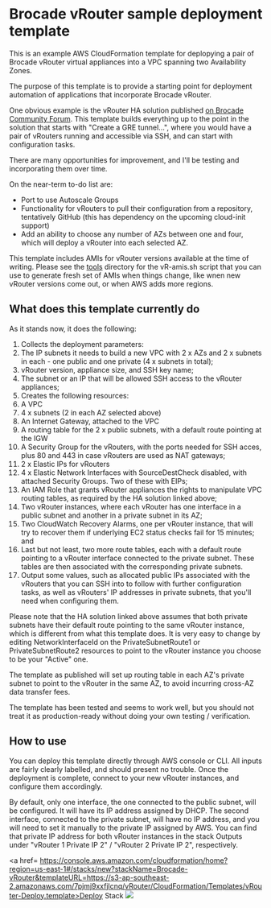 # Brocade vRouter sample deployment template

This is an example AWS CloudFormation template for deplopying a pair of Brocade vRouter virtual appliances into a VPC spanning two Availability Zones.

The purpose of this template is to provide a starting point for deployment automation of applications that incorporate Brocade vRouter.

One obvious example is the vRouter HA solution published [on Brocade Community Forum](https://community.brocade.com/t5/SDN-NFV/vRouter-HA-in-AWS-across-Availability-Zones/ta-p/86905). This template builds everything up to the point in the solution that starts with "Create a GRE tunnel...", where you would have a pair of vRouters running and accessible via SSH, and can start with configuration tasks.

There are many opportunities for improvement, and I'll be testing and incorporating them over time.

On the near-term to-do list are:
- Port to use Autoscale Groups
- Functionality for vRouters to pull their configuration from a repository, tentatively GitHub (this has dependency on the upcoming cloud-init support)
- Add an ability to choose any number of AZs between one and four, which will deploy a vRouter into each selected AZ.

This template includes AMIs for vRouter versions available at the time of writing. Please see the [tools](https://github.com/dkalintsev/Brocade/tree/master/CloudFormation/Tools) directory for the vR-amis.sh script that you can use to generate fresh set of AMIs when things change, like wnen new vRouter versions come out, or when AWS adds more regions.

## What does this template currently do

As it stands now, it does the following:

1. Collects the deployment parameters:
  1. The IP subnets it needs to build a new VPC with 2 x AZs and 2 x subnets in each - one public and one private (4 x subnets in total);
  2. vRouter version, appliance size, and SSH key name;
  3. The subnet or an IP that will be allowed SSH access to the vRouter appliances;
2. Creates the following resources:
  1. A VPC
  2. 4 x subnets (2 in each AZ selected above)
  3. An Internet Gateway, attached to the VPC
  4. A routing table for the 2 x public subnets, with a default route pointing at the IGW
  5. A Security Group for the vRouters, with the ports needed for SSH acces, plus 80 and 443 in case vRouters are used as NAT gateways;
  6. 2 x Elastic IPs for vRouters
  7. 4 x Elastic Network Interfaces with SourceDestCheck disabled, with attached Security Groups. Two of these with EIPs;
  8. An IAM Role that grants vRouter appliances the rights to manipulate VPC routing tables, as required by the HA solution linked above;
  9. Two vRouter instances, where each vRouter has one interface in a public subnet and another in a private subnet in its AZ;
  10. Two CloudWatch Recovery Alarms, one per vRouter instance, that will try to recover them if underlying EC2 status checks fail for 15 minutes; and
  11. Last but not least, two more route tables, each with a default route pointing to a vRouter interface connected to the private subnet. These tables are then associated with the corresponding private subnets.
3. Output some values, such as allocated public IPs associated with the vRouters that you can SSH into to follow with further configuration tasks, as well as vRouters' IP addresses in private subnets, that you'll need when configuring them.

Please note that the HA solution linked above assumes that both private subnets have their default route pointing to the same vRouter instance, which is different from what this template does. It is very easy to change by editing NetworkInterfaceId on the PrivateSubnetRoute1 or PrivateSubnetRoute2 resources to point to the vRouter instance you choose to be your "Active" one.

The template as published will set up routing table in each AZ's private subnet to point to the vRouter in the same AZ, to avoid incurring cross-AZ data transfer fees.

The template has been tested and seems to work well, but you should not treat it as production-ready without doing your own testing / verification.

## How to use

You can deploy this template directly through AWS console or CLI. All inputs are fairly clearly labelled, and should present no trouble. Once the deployment is complete, connect to your new vRouter instances, and configure them accordingly.

By default, only one interface, the one connected to the public subnet, will be configured. It will have its IP address assigned by DHCP. The second interface, connected to the private subnet, will have no IP address, and you will need to set it manually to the private IP assigned by AWS. You can find that private IP address for both vRouter instances in the stack Outputs under "vRouter 1 Private IP 2" / "vRouter 2 Private IP 2", respectively.

<a href=
https://console.aws.amazon.com/cloudformation/home?region=us-east-1#/stacks/new?stackName=Brocade-vRouter&templateURL=https://s3-ap-southeast-2.amazonaws.com/7pjmj9xxfjlcnq/vRouter/CloudFormation/Templates/vRouter-Deploy.template>Deploy Stack
<img src=https://s3.amazonaws.com/cloudformation-examples/cloudformation-launch-stack.png></a>